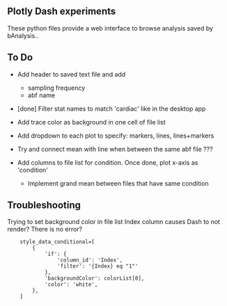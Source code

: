 ## Plotly Dash experiments

These python files provide a web interface to browse analysis saved by bAnalysis..


## To Do

 - Add header to saved text file and add
     - sampling frequency
     - abf name
     
 - [done] Filter stat names to match 'cardiac' like in the desktop app
 - Add trace color as background in one cell of file list
 - Add dropdown to each plot to specify: markers, lines, lines+markers
 - Try and connect mean with line when between the same abf file ???
 - Add columns to file list for condition. Once done, plot x-axis as 'condition'
     - Implement grand mean between files that have same condition
 
## Troubleshooting

Trying to set background color in file list Index column causes Dash to not render? There is no error?

```
	style_data_conditional=[
	    {
	        'if': {
	            'column_id': 'Index',
	            'filter': '{Index} eq "1"'
	        },
	        'backgroundColor': colorList[0],
	        'color': 'white',
	    },
	]
```

